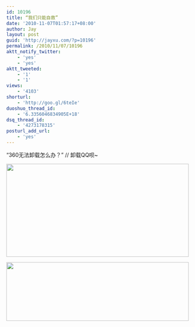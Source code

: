 ```yaml
---
id: 10196
title: “我们只能自救”
date: '2010-11-07T01:57:17+08:00'
author: Jay
layout: post
guid: 'http://jayxu.com/?p=10196'
permalink: /2010/11/07/10196
aktt_notify_twitter:
    - 'yes'
    - 'yes'
aktt_tweeted:
    - '1'
    - '1'
views:
    - '4103'
shorturl:
    - 'http://goo.gl/6teIe'
duoshuo_thread_id:
    - '6.3356046834905E+18'
dsq_thread_id:
    - '4273178315'
posturl_add_url:
    - 'yes'
---
```


“360无法卸载怎么办？” // 卸载QQ呗~

<a href="http://jayxu.com/log/wp-content/uploads/2010/11/Boot-Camp-partition.png"><img class="alignnone size-medium wp-image-10197" title="Boot Camp partition" src="http://jayxu.com/log/wp-content/uploads/2010/11/Boot-Camp-partition.png" alt="" width="480" height="244" /></a>

<a href="http://jayxu.com/log/wp-content/uploads/2010/11/qq.png"><img class="alignnone size-medium wp-image-10204" title="qq" src="http://jayxu.com/log/wp-content/uploads/2010/11/qq.png" alt="" width="480" height="154" /></a>